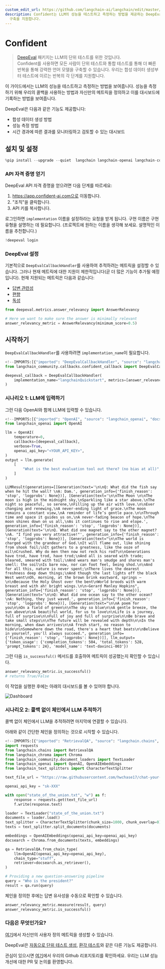 ```yaml
---
custom_edit_url: https://github.com/langchain-ai/langchain/edit/master/docs/docs/integrations/callbacks/confident.ipynb
description: Confident는 LLM의 성능을 테스트하고 측정하는 방법을 제공하는 DeepEval 패키지로, 신뢰할 수 있는 언어 모델
  구축을 지원합니다.
---
```


# Confident

> [DeepEval](https://confident-ai.com) 패키지는 LLM의 단위 테스트를 위한 것입니다.  
Confident를 사용하면 모든 사람이 단위 테스트와 통합 테스트를 통해 더 빠른 반복을 통해 강력한 언어 모델을 구축할 수 있습니다. 우리는 합성 데이터 생성부터 테스트에 이르는 반복의 각 단계를 지원합니다.

이 가이드에서는 LLM의 성능을 테스트하고 측정하는 방법을 보여줍니다. 성능을 측정하기 위해 우리의 콜백을 사용하는 방법과 자신만의 메트릭을 정의하고 이를 대시보드에 기록하는 방법을 보여줍니다.

DeepEval은 다음과 같은 기능도 제공합니다:
- 합성 데이터 생성 방법
- 성능 측정 방법
- 시간 경과에 따른 결과를 모니터링하고 검토할 수 있는 대시보드

## 설치 및 설정

```python
%pip install --upgrade --quiet  langchain langchain-openai langchain-community deepeval langchain-chroma
```


### API 자격 증명 얻기

DeepEval API 자격 증명을 얻으려면 다음 단계를 따르세요:

1. https://app.confident-ai.com으로 이동합니다.
2. "조직"을 클릭합니다.
3. API 키를 복사합니다.

로그인하면 `implementation` 이름을 설정하라는 요청을 받게 됩니다. 구현 이름은 구현 유형을 설명하는 데 필요합니다. (프로젝트에 원하는 이름을 생각해 보세요. 설명적인 이름을 추천합니다.)

```python
!deepeval login
```


### DeepEval 설정

기본적으로 `DeepEvalCallbackHandler`를 사용하여 추적하려는 메트릭을 설정할 수 있습니다. 그러나 현재 메트릭에 대한 지원이 제한적입니다(곧 더 많은 기능이 추가될 예정입니다). 현재 지원되는 메트릭은 다음과 같습니다:
- [답변 관련성](https://docs.confident-ai.com/docs/measuring_llm_performance/answer_relevancy)
- [편향](https://docs.confident-ai.com/docs/measuring_llm_performance/debias)
- [독성](https://docs.confident-ai.com/docs/measuring_llm_performance/non_toxic)

```python
from deepeval.metrics.answer_relevancy import AnswerRelevancy

# Here we want to make sure the answer is minimally relevant
answer_relevancy_metric = AnswerRelevancy(minimum_score=0.5)
```


## 시작하기

`DeepEvalCallbackHandler`를 사용하려면 `implementation_name`이 필요합니다.

```python
<!--IMPORTS:[{"imported": "DeepEvalCallbackHandler", "source": "langchain_community.callbacks.confident_callback", "docs": "https://api.python.langchain.com/en/latest/callbacks/langchain_community.callbacks.confident_callback.DeepEvalCallbackHandler.html", "title": "Confident"}]-->
from langchain_community.callbacks.confident_callback import DeepEvalCallbackHandler

deepeval_callback = DeepEvalCallbackHandler(
    implementation_name="langchainQuickstart", metrics=[answer_relevancy_metric]
)
```


### 시나리오 1: LLM에 입력하기

그런 다음 OpenAI와 함께 LLM에 입력할 수 있습니다.

```python
<!--IMPORTS:[{"imported": "OpenAI", "source": "langchain_openai", "docs": "https://api.python.langchain.com/en/latest/llms/langchain_openai.llms.base.OpenAI.html", "title": "Confident"}]-->
from langchain_openai import OpenAI

llm = OpenAI(
    temperature=0,
    callbacks=[deepeval_callback],
    verbose=True,
    openai_api_key="<YOUR_API_KEY>",
)
output = llm.generate(
    [
        "What is the best evaluation tool out there? (no bias at all)",
    ]
)
```


```output
LLMResult(generations=[[Generation(text='\n\nQ: What did the fish say when he hit the wall? \nA: Dam.', generation_info={'finish_reason': 'stop', 'logprobs': None})], [Generation(text='\n\nThe Moon \n\nThe moon is high in the midnight sky,\nSparkling like a star above.\nThe night so peaceful, so serene,\nFilling up the air with love.\n\nEver changing and renewing,\nA never-ending light of grace.\nThe moon remains a constant view,\nA reminder of life’s gentle pace.\n\nThrough time and space it guides us on,\nA never-fading beacon of hope.\nThe moon shines down on us all,\nAs it continues to rise and elope.', generation_info={'finish_reason': 'stop', 'logprobs': None})], [Generation(text='\n\nQ. What did one magnet say to the other magnet?\nA. "I find you very attractive!"', generation_info={'finish_reason': 'stop', 'logprobs': None})], [Generation(text="\n\nThe world is charged with the grandeur of God.\nIt will flame out, like shining from shook foil;\nIt gathers to a greatness, like the ooze of oil\nCrushed. Why do men then now not reck his rod?\n\nGenerations have trod, have trod, have trod;\nAnd all is seared with trade; bleared, smeared with toil;\nAnd wears man's smudge and shares man's smell: the soil\nIs bare now, nor can foot feel, being shod.\n\nAnd for all this, nature is never spent;\nThere lives the dearest freshness deep down things;\nAnd though the last lights off the black West went\nOh, morning, at the brown brink eastward, springs —\n\nBecause the Holy Ghost over the bent\nWorld broods with warm breast and with ah! bright wings.\n\n~Gerard Manley Hopkins", generation_info={'finish_reason': 'stop', 'logprobs': None})], [Generation(text='\n\nQ: What did one ocean say to the other ocean?\nA: Nothing, they just waved.', generation_info={'finish_reason': 'stop', 'logprobs': None})], [Generation(text="\n\nA poem for you\n\nOn a field of green\n\nThe sky so blue\n\nA gentle breeze, the sun above\n\nA beautiful world, for us to love\n\nLife is a journey, full of surprise\n\nFull of joy and full of surprise\n\nBe brave and take small steps\n\nThe future will be revealed with depth\n\nIn the morning, when dawn arrives\n\nA fresh start, no reason to hide\n\nSomewhere down the road, there's a heart that beats\n\nBelieve in yourself, you'll always succeed.", generation_info={'finish_reason': 'stop', 'logprobs': None})]], llm_output={'token_usage': {'completion_tokens': 504, 'total_tokens': 528, 'prompt_tokens': 24}, 'model_name': 'text-davinci-003'})
```


그런 다음 `is_successful()` 메서드를 호출하여 메트릭이 성공했는지 확인할 수 있습니다.

```python
answer_relevancy_metric.is_successful()
# returns True/False
```


이 작업을 실행한 후에는 아래의 대시보드를 볼 수 있어야 합니다.

![Dashboard](https://docs.confident-ai.com/assets/images/dashboard-screenshot-b02db73008213a211b1158ff052d969e.png)

### 시나리오 2: 콜백 없이 체인에서 LLM 추적하기

콜백 없이 체인에서 LLM을 추적하려면 마지막에 연결할 수 있습니다.

아래와 같이 간단한 체인을 정의하는 것으로 시작할 수 있습니다.

```python
<!--IMPORTS:[{"imported": "RetrievalQA", "source": "langchain.chains", "docs": "https://api.python.langchain.com/en/latest/chains/langchain.chains.retrieval_qa.base.RetrievalQA.html", "title": "Confident"}, {"imported": "Chroma", "source": "langchain_chroma", "docs": "https://api.python.langchain.com/en/latest/vectorstores/langchain_chroma.vectorstores.Chroma.html", "title": "Confident"}, {"imported": "TextLoader", "source": "langchain_community.document_loaders", "docs": "https://api.python.langchain.com/en/latest/document_loaders/langchain_community.document_loaders.text.TextLoader.html", "title": "Confident"}, {"imported": "OpenAI", "source": "langchain_openai", "docs": "https://api.python.langchain.com/en/latest/llms/langchain_openai.llms.base.OpenAI.html", "title": "Confident"}, {"imported": "OpenAIEmbeddings", "source": "langchain_openai", "docs": "https://api.python.langchain.com/en/latest/embeddings/langchain_openai.embeddings.base.OpenAIEmbeddings.html", "title": "Confident"}, {"imported": "CharacterTextSplitter", "source": "langchain_text_splitters", "docs": "https://api.python.langchain.com/en/latest/character/langchain_text_splitters.character.CharacterTextSplitter.html", "title": "Confident"}]-->
import requests
from langchain.chains import RetrievalQA
from langchain_chroma import Chroma
from langchain_community.document_loaders import TextLoader
from langchain_openai import OpenAI, OpenAIEmbeddings
from langchain_text_splitters import CharacterTextSplitter

text_file_url = "https://raw.githubusercontent.com/hwchase17/chat-your-data/master/state_of_the_union.txt"

openai_api_key = "sk-XXX"

with open("state_of_the_union.txt", "w") as f:
    response = requests.get(text_file_url)
    f.write(response.text)

loader = TextLoader("state_of_the_union.txt")
documents = loader.load()
text_splitter = CharacterTextSplitter(chunk_size=1000, chunk_overlap=0)
texts = text_splitter.split_documents(documents)

embeddings = OpenAIEmbeddings(openai_api_key=openai_api_key)
docsearch = Chroma.from_documents(texts, embeddings)

qa = RetrievalQA.from_chain_type(
    llm=OpenAI(openai_api_key=openai_api_key),
    chain_type="stuff",
    retriever=docsearch.as_retriever(),
)

# Providing a new question-answering pipeline
query = "Who is the president?"
result = qa.run(query)
```


체인을 정의한 후에는 답변 유사성을 수동으로 확인할 수 있습니다.

```python
answer_relevancy_metric.measure(result, query)
answer_relevancy_metric.is_successful()
```


### 다음은 무엇인가요?

[여기](https://docs.confident-ai.com/docs/quickstart/custom-metrics)에서 자신만의 사용자 정의 메트릭을 생성할 수 있습니다.

DeepEval은 [자동으로 단위 테스트 생성](https://docs.confident-ai.com/docs/quickstart/synthetic-data-creation), [환각 테스트](https://docs.confident-ai.com/docs/measuring_llm_performance/factual_consistency)와 같은 다른 기능도 제공합니다.

관심이 있으시면 [여기](https://github.com/confident-ai/deepeval)에서 우리의 Github 리포지토리를 확인하세요. 우리는 LLM 성능 개선에 대한 PR 및 논의를 환영합니다.
